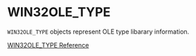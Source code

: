 # WIN32OLE_TYPE

`WIN32OLE_TYPE` objects represent OLE type libarary information.

[WIN32OLE_TYPE Reference](https://ruby-doc.org/stdlib-2.6/libdoc/win32ole/rdoc/WIN32OLE_TYPE.html)
